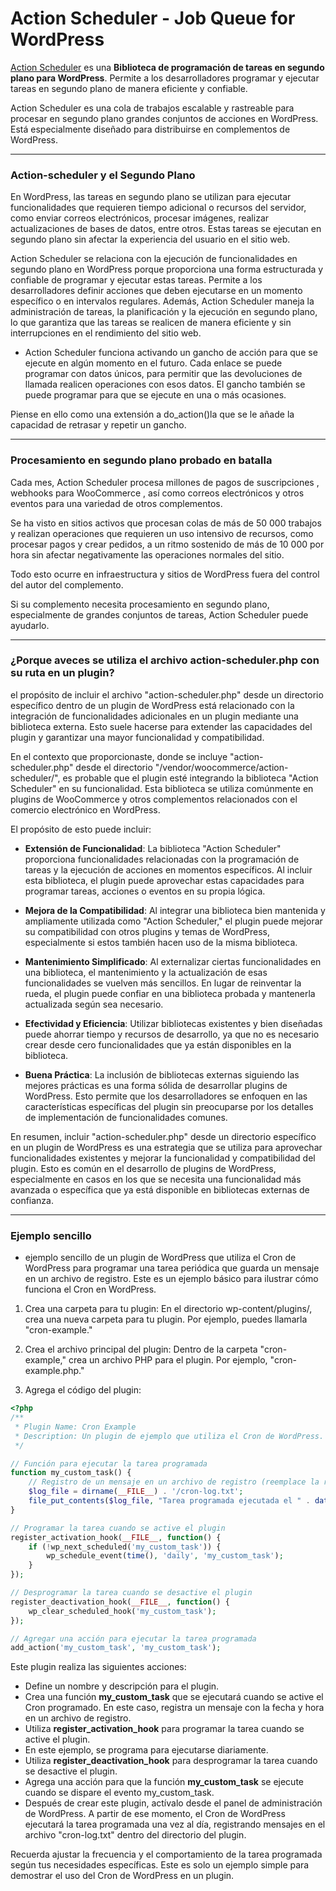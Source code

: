 # Action Scheduler - Job Queue for WordPress
[Action Scheduler](https://actionscheduler.org/) es una **Biblioteca de programación de tareas en segundo plano para WordPress**. Permite a los desarrolladores programar y ejecutar tareas en segundo plano de manera eficiente y confiable.

Action Scheduler es una cola de trabajos escalable y rastreable para procesar en segundo plano grandes conjuntos de acciones en WordPress. Está especialmente diseñado para distribuirse en complementos de WordPress.

---
### Action-scheduler y el Segundo Plano
En WordPress, las tareas en segundo plano se utilizan para ejecutar funcionalidades que requieren tiempo adicional o recursos del servidor, como enviar correos electrónicos, procesar imágenes, realizar actualizaciones de bases de datos, entre otros. Estas tareas se ejecutan en segundo plano sin afectar la experiencia del usuario en el sitio web.

Action Scheduler se relaciona con la ejecución de funcionalidades en segundo plano en WordPress porque proporciona una forma estructurada y confiable de programar y ejecutar estas tareas. Permite a los desarrolladores definir acciones que deben ejecutarse en un momento específico o en intervalos regulares. Además, Action Scheduler maneja la administración de tareas, la planificación y la ejecución en segundo plano, lo que garantiza que las tareas se realicen de manera eficiente y sin interrupciones en el rendimiento del sitio web.

+ Action Scheduler funciona activando un gancho de acción para que se ejecute en algún momento en el futuro. Cada enlace se puede programar con datos únicos, para permitir que las devoluciones de llamada realicen operaciones con esos datos. El gancho también se puede programar para que se ejecute en una o más ocasiones.

Piense en ello como una extensión a do_action()la que se le añade la capacidad de retrasar y repetir un gancho.

---
### Procesamiento en segundo plano probado en batalla
Cada mes, Action Scheduler procesa millones de pagos de suscripciones , webhooks para WooCommerce , así como correos electrónicos y otros eventos para una variedad de otros complementos.

Se ha visto en sitios activos que procesan colas de más de 50 000 trabajos y realizan operaciones que requieren un uso intensivo de recursos, como procesar pagos y crear pedidos, a un ritmo sostenido de más de 10 000 por hora sin afectar negativamente las operaciones normales del sitio.

Todo esto ocurre en infraestructura y sitios de WordPress fuera del control del autor del complemento.

Si su complemento necesita procesamiento en segundo plano, especialmente de grandes conjuntos de tareas, Action Scheduler puede ayudarlo.

---
### ¿Porque aveces se utiliza el archivo action-scheduler.php con su ruta en un plugin?
el propósito de incluir el archivo "action-scheduler.php" desde un directorio específico dentro de un plugin de WordPress está relacionado con la integración de funcionalidades adicionales en un plugin mediante una biblioteca externa. Esto suele hacerse para extender las capacidades del plugin y garantizar una mayor funcionalidad y compatibilidad.

En el contexto que proporcionaste, donde se incluye "action-scheduler.php" desde el directorio "/vendor/woocommerce/action-scheduler/", es probable que el plugin esté integrando la biblioteca "Action Scheduler" en su funcionalidad. Esta biblioteca se utiliza comúnmente en plugins de WooCommerce y otros complementos relacionados con el comercio electrónico en WordPress.

El propósito de esto puede incluir:

+ **Extensión de Funcionalidad**: La biblioteca "Action Scheduler" proporciona funcionalidades relacionadas con la programación de tareas y la ejecución de acciones en momentos específicos. Al incluir esta biblioteca, el plugin puede aprovechar estas capacidades para programar tareas, acciones o eventos en su propia lógica.

+ **Mejora de la Compatibilidad**: Al integrar una biblioteca bien mantenida y ampliamente utilizada como "Action Scheduler," el plugin puede mejorar su compatibilidad con otros plugins y temas de WordPress, especialmente si estos también hacen uso de la misma biblioteca.

+ **Mantenimiento Simplificado**: Al externalizar ciertas funcionalidades en una biblioteca, el mantenimiento y la actualización de esas funcionalidades se vuelven más sencillos. En lugar de reinventar la rueda, el plugin puede confiar en una biblioteca probada y mantenerla actualizada según sea necesario.

+ **Efectividad y Eficiencia**: Utilizar bibliotecas existentes y bien diseñadas puede ahorrar tiempo y recursos de desarrollo, ya que no es necesario crear desde cero funcionalidades que ya están disponibles en la biblioteca.

+ **Buena Práctica**: La inclusión de bibliotecas externas siguiendo las mejores prácticas es una forma sólida de desarrollar plugins de WordPress. Esto permite que los desarrolladores se enfoquen en las características específicas del plugin sin preocuparse por los detalles de implementación de funcionalidades comunes.

En resumen, incluir "action-scheduler.php" desde un directorio específico en un plugin de WordPress es una estrategia que se utiliza para aprovechar funcionalidades existentes y mejorar la funcionalidad y compatibilidad del plugin. Esto es común en el desarrollo de plugins de WordPress, especialmente en casos en los que se necesita una funcionalidad más avanzada o específica que ya está disponible en bibliotecas externas de confianza.

---
### Ejemplo sencillo
+ ejemplo sencillo de un plugin de WordPress que utiliza el Cron de WordPress para programar una tarea periódica que guarda un mensaje en un archivo de registro. Este es un ejemplo básico para ilustrar cómo funciona el Cron en WordPress.

1. Crea una carpeta para tu plugin: En el directorio wp-content/plugins/, crea una nueva carpeta para tu plugin. Por ejemplo, puedes llamarla "cron-example."

2. Crea el archivo principal del plugin: Dentro de la carpeta "cron-example," crea un archivo PHP para el plugin. Por ejemplo, "cron-example.php."

3. Agrega el código del plugin:

``` php
<?php
/**
 * Plugin Name: Cron Example
 * Description: Un plugin de ejemplo que utiliza el Cron de WordPress.
 */

// Función para ejecutar la tarea programada
function my_custom_task() {
    // Registro de un mensaje en un archivo de registro (reemplace la ruta según sea necesario)
    $log_file = dirname(__FILE__) . '/cron-log.txt';
    file_put_contents($log_file, "Tarea programada ejecutada el " . date('Y-m-d H:i:s') . "\n", FILE_APPEND);
}

// Programar la tarea cuando se active el plugin
register_activation_hook(__FILE__, function() {
    if (!wp_next_scheduled('my_custom_task')) {
        wp_schedule_event(time(), 'daily', 'my_custom_task');
    }
});

// Desprogramar la tarea cuando se desactive el plugin
register_deactivation_hook(__FILE__, function() {
    wp_clear_scheduled_hook('my_custom_task');
});

// Agregar una acción para ejecutar la tarea programada
add_action('my_custom_task', 'my_custom_task');
```
Este plugin realiza las siguientes acciones:

+ Define un nombre y descripción para el plugin.
+ Crea una función **my_custom_task** que se ejecutará cuando se active el Cron programado. En este caso, registra un mensaje con la fecha y hora en un archivo de registro.
+ Utiliza **register_activation_hook** para programar la tarea cuando se active el plugin.
+ En este ejemplo, se programa para ejecutarse diariamente.
+ Utiliza **register_deactivation_hook** para desprogramar la tarea cuando se desactive el plugin.
+ Agrega una acción para que la función **my_custom_task** se ejecute cuando se dispare el evento my_custom_task.
+ Después de crear este plugin, actívalo desde el panel de administración de WordPress. A partir de ese momento, el Cron de WordPress ejecutará la tarea programada una vez al día, registrando mensajes en el archivo "cron-log.txt" dentro del directorio del plugin.

Recuerda ajustar la frecuencia y el comportamiento de la tarea programada según tus necesidades específicas. Este es solo un ejemplo simple para demostrar el uso del Cron de WordPress en un plugin.